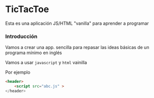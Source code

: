 # TicTacToe

Esta es una aplicación JS/HTML "vanilla" para aprender a programar

### Introducción
Vamos a crear una app. sencilla para repasar las ideas básicas de un programa mínimo en inglés

Vamos a usar `javascript` y `html` vainilla

Por ejemplo

```html
<header>
    <script src="abc.js" >
</header>
```



